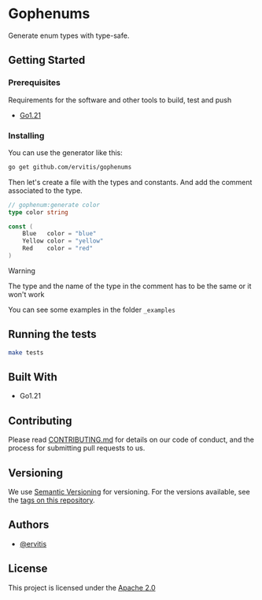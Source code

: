 # Gophenums

Generate enum types with type-safe.

## Getting Started

### Prerequisites

Requirements for the software and other tools to build, test and push

- [Go1.21](https://go.dev/doc/install)

### Installing

You can use the generator like this:

```bash
go get github.com/ervitis/gophenums
```

Then let's create a file with the types and constants. And add the comment associated to the type.

```go
// gophenum:generate color
type color string

const (
	Blue   color = "blue"
	Yellow color = "yellow"
	Red    color = "red"
)
```

> [!WARNING]  
> The type and the name of the type in the comment has to be the same or it won't work

You can see some examples in the folder `_examples`

## Running the tests

```bash
make tests
```

## Built With

- Go1.21

## Contributing

Please read [CONTRIBUTING.md](./.github/CONTRIBUTING.md) for details on our code
of conduct, and the process for submitting pull requests to us.

## Versioning

We use [Semantic Versioning](http://semver.org/) for versioning. For the versions
available, see the [tags on this
repository](https://github.com/PurpleBooth/a-good-readme-template/tags).

## Authors

- [@ervitis](https://github.com/ervitis)

## License

This project is licensed under the [Apache 2.0](LICENSE)
